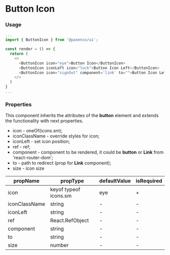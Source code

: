 # Button Icon

### Usage

```js
...
import { ButtonIcon } from '@panenco/ui';

const render = () => {
  return (
    <>
      <ButtonIcon icon="eye">Button Icon</ButtonIcon>
      <ButtonIcon iconLeft icon="lock">Button Icon Left</ButtonIcon>
      <ButtonIcon icon="signOut" component='link' to="">Button Icon Left</ButtonIcon>
    </>
  )
}
...
```

### Properties

This component inherits the attributes of the **button** element and extends the functionality with next properties.

- icon - oneOf(icons.sm);
- iconClassName - override styles for icon;
- iconLeft - set icon position;
- ref - ref;
- component - component to be rendered, it could be **button** or **Link** from 'react-router-dom';
- to - path to redirect (prop for **Link** component);
- size - icon size

| propName      | propType              | defaultValue | isRequired |
| ------------- | --------------------- | ------------ | ---------- |
| icon          | keyof typeof icons.sm | eye          | +          |
| iconClassName | string                | -            | -          |
| iconLeft      | string                | -            | -          |
| ref           | React.RefObject       | -            | -          |
| component     | string                | -            | -          |
| to            | string                | -            | -          |
| size          | number                | -            | -          |
